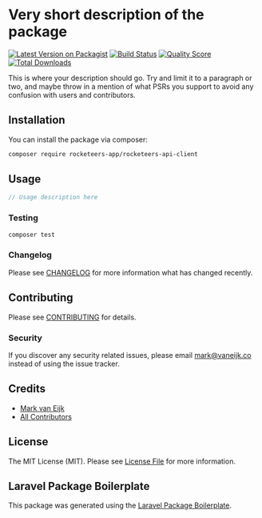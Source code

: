 # Very short description of the package

[![Latest Version on Packagist](https://img.shields.io/packagist/v/markvaneijk/rocketeers-api-client.svg?style=flat-square)](https://packagist.org/packages/markvaneijk/rocketeers-api-client)
[![Build Status](https://img.shields.io/travis/markvaneijk/rocketeers-api-client/master.svg?style=flat-square)](https://travis-ci.org/markvaneijk/rocketeers-api-client)
[![Quality Score](https://img.shields.io/scrutinizer/g/markvaneijk/rocketeers-api-client.svg?style=flat-square)](https://scrutinizer-ci.com/g/markvaneijk/rocketeers-api-client)
[![Total Downloads](https://img.shields.io/packagist/dt/markvaneijk/rocketeers-api-client.svg?style=flat-square)](https://packagist.org/packages/markvaneijk/rocketeers-api-client)

This is where your description should go. Try and limit it to a paragraph or two, and maybe throw in a mention of what PSRs you support to avoid any confusion with users and contributors.

## Installation

You can install the package via composer:

```bash
composer require rocketeers-app/rocketeers-api-client
```

## Usage

``` php
// Usage description here
```

### Testing

``` bash
composer test
```

### Changelog

Please see [CHANGELOG](CHANGELOG.md) for more information what has changed recently.

## Contributing

Please see [CONTRIBUTING](CONTRIBUTING.md) for details.

### Security

If you discover any security related issues, please email mark@vaneijk.co instead of using the issue tracker.

## Credits

- [Mark van Eijk](https://github.com/markvaneijk)
- [All Contributors](../../contributors)

## License

The MIT License (MIT). Please see [License File](LICENSE.md) for more information.

## Laravel Package Boilerplate

This package was generated using the [Laravel Package Boilerplate](https://laravelpackageboilerplate.com).
